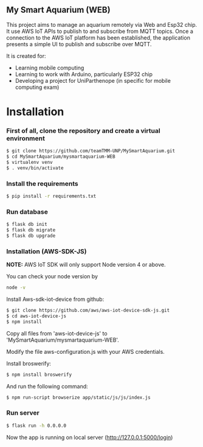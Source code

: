 ## My Smart Aquarium (WEB)

This project aims to manage an aquarium remotely via Web and Esp32 chip.
It use AWS IoT APIs to publish to and subscribe from MQTT topics. Once a connection to the AWS IoT platform has been established, the application presents a simple UI to publish and subscribe over MQTT.

It is created for:

  - Learning mobile computing
  - Learning to work with Arduino, particularly ESP32 chip
  - Developing a project for UniParthenope (in specific for mobile computing exam)
  
  # Installation
  
  ### First of all, clone the repository and create a virtual environment
  ~~~sh
  $ git clone https://github.com/teamTMM-UNP/MySmartAquarium.git
  $ cd MySmartAquarium/mysmartaquarium-WEB
  $ virtualenv venv
  $ . venv/bin/activate
  ~~~
  
  ### Install the requirements
  ~~~sh
  $ pip install -r requirements.txt
  ~~~
  
  ### Run database
  ~~~sh
  $ flask db init
  $ flask db migrate
  $ flask db upgrade
  ~~~
  
  
  ### Installation (AWS-SDK-JS)
  **NOTE:** AWS IoT SDK will only support Node version 4 or above.
  
  You can check your node version by 
  ~~~sh
  node -v
  ~~~
  
  Install Aws-sdk-iot-device from github:
  ~~~sh
  $ git clone https://github.com/aws/aws-iot-device-sdk-js.git
  $ cd aws-iot-device-js
  $ npm install
  ~~~
  
  Copy all files from 'aws-iot-device-js' to 'MySmartAquarium/mysmartaquarium-WEB'.
  
  Modify the file aws-configuration.js with your AWS credentials.
  
  Install broswerify:
  ~~~sh
  $ npm install broswerify
  ~~~
  
  And run the following command:
  ~~~sh
  $ npm run-script browserize app/static/js/js/index.js
  ~~~
  
  ### Run server
  ~~~sh
  $ flask run -h 0.0.0.0
  ~~~
  
  Now the app is running on local server (http://127.0.0.1:5000/login)
  
